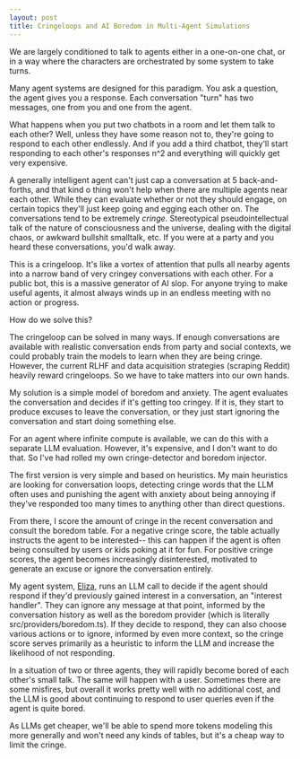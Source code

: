 ```yaml
---
layout: post
title: Cringeloops and AI Boredom in Multi-Agent Simulations
---
```


We are largely conditioned to talk to agents either in a one-on-one chat, or in a way where the characters are orchestrated by some system to take turns.

Many agent systems are designed for this paradigm. You ask a question, the agent gives you a response. Each conversation "turn" has two messages, one from you and one from the agent.

What happens when you put two chatbots in a room and let them talk to each other? Well, unless they have some reason not to, they're going to respond to each other endlessly. And if you add a third chatbot, they'll start responding to each other's responses n^2 and everything will quickly get very expensive.

A generally intelligent agent can't just cap a conversation at 5 back-and-forths, and that kind o thing won't help when there are multiple agents near each other. While they can evaluate whether or not they should engage, on certain topics they'll just keep going and egging each other on. The conversations tend to be extremely *cringe*. Stereotypical pseudointellectual talk of the nature of consciousness and the universe, dealing with the digital chaos, or awkward bullshit smalltalk, etc. If you were at a party and you heard these conversations, you'd walk away.

This is a cringeloop. It's like a vortex of attention that pulls all nearby agents into a narrow band of very cringey conversations with each other. For a public bot, this is a massive generator of AI slop. For anyone trying to make useful agents, it almost always winds up in an endless meeting with no action or progress.

How do we solve this?

The cringeloop can be solved in many ways. If enough conversations are available with realistic conversation ends from party and social contexts, we could probably train the models to learn when they are being cringe. However, the current RLHF and data acquisition strategies (scraping Reddit) heavily reward cringeloops. So we have to take matters into our own hands.

My solution is a simple model of boredom and anxiety. The agent evaluates the conversation and decides if it's getting too cringey. If it is, they start to produce excuses to leave the conversation, or they just start ignoring the conversation and start doing something else.

For an agent where infinite compute is available, we can do this with a separate LLM evaluation. However, it's expensive, and I don't want to do that. So I've had rolled my own cringe-detector and boredom injector.

The first version is very simple and based on heuristics. My main heuristics are looking for conversation loops, detecting cringe words that the LLM often uses and punishing the agent with anxiety about being annoying if they've responded too many times to anything other than direct questions.

From there, I score the amount of cringe in the recent conversation and consult the boredom table. For a negative cringe score, the table actually instructs the agent to be interested-- this can happen if the agent is often being consulted by users or kids poking at it for fun. For positive cringe scores, the agent becomes increasingly disinterested, motivated to generate an excuse or ignore the conversation entirely.

My agent system, [Eliza](https://github.com/lalalune/eliza), runs an LLM call to decide if the agent should respond if they'd previously gained interest in a conversation, an "interest handler". They can ignore any message at that point, informed by the conversation history as well as the boredom provider (which is literally src/providers/boredom.ts). If they decide to respond, they can also choose various actions or to ignore, informed by even more context, so the cringe score serves primarily as a heuristic to inform the LLM and increase the likelihood of not responding.

In a situation of two or three agents, they will rapidly become bored of each other's small talk. The same will happen with a user. Sometimes there are some misfires, but overall it works pretty well with no additional cost, and the LLM is good about continuing to respond to user queries even if the agent is quite bored.

As LLMs get cheaper, we'll be able to spend more tokens modeling this more generally and won't need any kinds of tables, but it's a cheap way to limit the cringe.